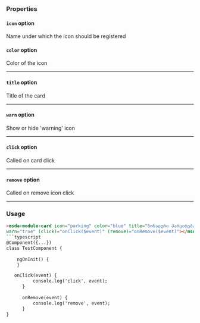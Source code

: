### Properties

#### `icon` option
Name under which the icon should be registered

#### `color` option
Color of the icon

---
#### `title` option
Title of the card

---
#### `warn` option
Show or hide 'warning' icon

---
#### `click` option
Called on card click

---
#### `remove` option
Called on remove icon click

---
### Usage

```html
<msda-module-card icon="parking" color="blue" title="ზონალური პარკირება" 
warn="true" (click)="onClick($event)" (remove)="onRemove($event)"></msda-module-card>```
```typescript
@Component({...})
class TestComponent {
    
    ngOnInit() {
    }

   onClick(event) {
          console.log('click', event);
      }
  
      onRemove(event) {
          console.log('remove', event);
      }
}
```
